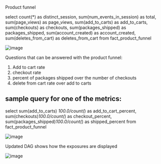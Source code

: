 Product funnel

select count(*) as distinct_session,
sum(num_events_in_session) as total,
sum(page_views) as page_views,
sum(add_to_carts) as add_to_carts,
sum(checkouts) as checkouts,
sum(packages_shipped) as packages_shipped,
sum(account_created) as account_created,
sum(deletes_from_cart) as deletes_from_cart
 from fact_product_funnel



![image](https://user-images.githubusercontent.com/2854207/145714078-07072145-730b-468c-855f-378cd787553e.png)




Questions that can  be answered with the product funnel:

1. Add to cart rate
2. checkout rate
3. percent of packages shipped over the number of checkouts
4. delete from cart rate over add to carts


sample query for one of the metrics:
----------------------------
select 
sum(add_to_carts) *100.0/count(*) as add_to_cart_percent,
sum(checkouts)*100.0/count(*) as checkout_percent,
sum(packages_shipped)*100.0/count(*) as shipped_percent
 from fact_product_funnel
 
 ![image](https://user-images.githubusercontent.com/2854207/145714199-335ae312-fbc9-4176-8fcb-b4d2f4b2ce81.png)





Updated DAG shows how the exposures are displayed

![image](https://user-images.githubusercontent.com/2854207/145714595-f8584f19-b966-47b8-a5c2-023437ea580b.png)
